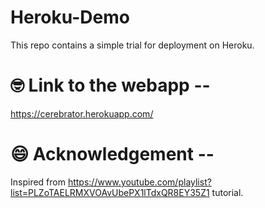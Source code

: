 # Heroku-Demo

This repo contains a simple trial for deployment on Heroku.


# 🤓 Link to the webapp --
https://cerebrator.herokuapp.com/


# 😄 Acknowledgement --
Inspired from https://www.youtube.com/playlist?list=PLZoTAELRMXVOAvUbePX1lTdxQR8EY35Z1 tutorial.
